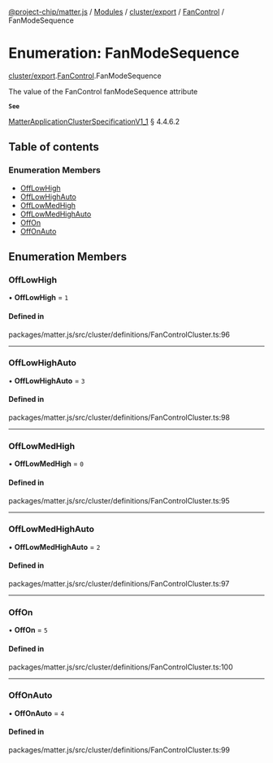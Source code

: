 [@project-chip/matter.js](../README.md) / [Modules](../modules.md) / [cluster/export](../modules/cluster_export.md) / [FanControl](../modules/cluster_export.FanControl.md) / FanModeSequence

# Enumeration: FanModeSequence

[cluster/export](../modules/cluster_export.md).[FanControl](../modules/cluster_export.FanControl.md).FanModeSequence

The value of the FanControl fanModeSequence attribute

**`See`**

[MatterApplicationClusterSpecificationV1_1](../interfaces/spec_export.MatterApplicationClusterSpecificationV1_1.md) § 4.4.6.2

## Table of contents

### Enumeration Members

- [OffLowHigh](cluster_export.FanControl.FanModeSequence.md#offlowhigh)
- [OffLowHighAuto](cluster_export.FanControl.FanModeSequence.md#offlowhighauto)
- [OffLowMedHigh](cluster_export.FanControl.FanModeSequence.md#offlowmedhigh)
- [OffLowMedHighAuto](cluster_export.FanControl.FanModeSequence.md#offlowmedhighauto)
- [OffOn](cluster_export.FanControl.FanModeSequence.md#offon)
- [OffOnAuto](cluster_export.FanControl.FanModeSequence.md#offonauto)

## Enumeration Members

### OffLowHigh

• **OffLowHigh** = ``1``

#### Defined in

packages/matter.js/src/cluster/definitions/FanControlCluster.ts:96

___

### OffLowHighAuto

• **OffLowHighAuto** = ``3``

#### Defined in

packages/matter.js/src/cluster/definitions/FanControlCluster.ts:98

___

### OffLowMedHigh

• **OffLowMedHigh** = ``0``

#### Defined in

packages/matter.js/src/cluster/definitions/FanControlCluster.ts:95

___

### OffLowMedHighAuto

• **OffLowMedHighAuto** = ``2``

#### Defined in

packages/matter.js/src/cluster/definitions/FanControlCluster.ts:97

___

### OffOn

• **OffOn** = ``5``

#### Defined in

packages/matter.js/src/cluster/definitions/FanControlCluster.ts:100

___

### OffOnAuto

• **OffOnAuto** = ``4``

#### Defined in

packages/matter.js/src/cluster/definitions/FanControlCluster.ts:99
